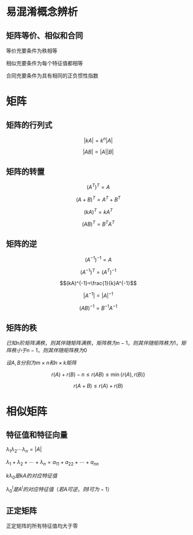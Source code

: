 # 易混淆概念辨析

## 矩阵等价、相似和合同

等价充要条件为秩相等

相似充要条件为每个特征值都相等

合同充要条件为具有相同的正负惯性指数


# 矩阵

## 矩阵的行列式

$$|kA|=k^n|A|$$

$$|AB|=|A||B|$$

## 矩阵的转置

$$(A^T)^T=A$$

$$(A+B)^T=A^T+B^T$$

$$(kA)^T=kA^T$$

$$(AB)^T=B^TA^T$$

## 矩阵的逆

$$(A^{-1})^{-1}=A$$

$$(A^{-1})^T=(A^T)^{-1}$$

$$(kA)^{-1}=\frac{1}{k}A^{-1}$$

$$|A^{-1}|=|A|^{-1}$$

$$(AB)^{-1}=B^{-1}A^{-1}$$

## 矩阵的秩

$已知n阶矩阵满秩，则其伴随矩阵满秩，矩阵秩为n-1，则其伴随矩阵秩为1，矩阵秩小于n-1，则其伴随矩阵秩为0$

$设A,B分别为m\times n和n\times k 矩阵$

$$r(A)+r(B)-n \le r(AB) \le \min\{r(A),r(B)\}$$

$$r(A+B)\le r(A)+ r(B)$$


# 相似矩阵

## 特征值和特征向量

$\lambda_1\lambda_2\cdots \lambda_n=|A|$

$\lambda_1+\lambda_2+\cdots +\lambda_n=a_{11}+a_{22}+\cdots +a_{nn}$

$k\lambda_0 是kA的对应特征值$

$\lambda_0^l是A^l的对应特征值（若A可逆，则l可为-1）$

## 正定矩阵

正定矩阵的所有特征值均大于零